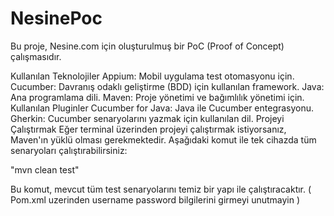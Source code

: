 # NesinePoc
Bu proje, Nesine.com için oluşturulmuş bir PoC (Proof of Concept) çalışmasıdır.

Kullanılan Teknolojiler
Appium: Mobil uygulama test otomasyonu için.
Cucumber: Davranış odaklı geliştirme (BDD) için kullanılan framework.
Java: Ana programlama dili.
Maven: Proje yönetimi ve bağımlılık yönetimi için.
Kullanılan Pluginler
Cucumber for Java: Java ile Cucumber entegrasyonu.
Gherkin: Cucumber senaryolarını yazmak için kullanılan dil.
Projeyi Çalıştırmak
Eğer terminal üzerinden projeyi çalıştırmak istiyorsanız, Maven'ın yüklü olması gerekmektedir. Aşağıdaki komut ile tek cihazda tüm senaryoları çalıştırabilirsiniz:

"mvn clean test"

Bu komut, mevcut tüm test senaryolarını temiz bir yapı ile çalıştıracaktır. ( Pom.xml uzerinden username password bilgilerini girmeyi unutmayin ) 

